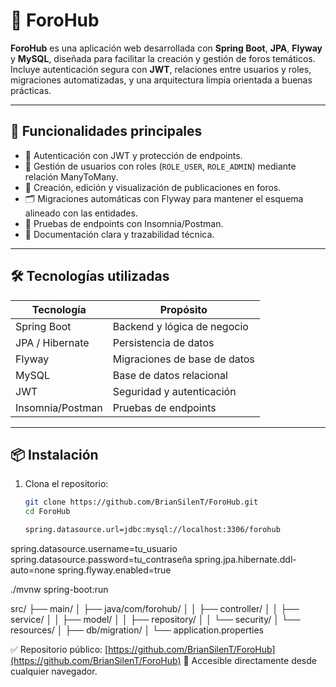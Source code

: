 # 🧠 ForoHub

**ForoHub** es una aplicación web desarrollada con **Spring Boot**, **JPA**, **Flyway** y **MySQL**, diseñada para facilitar la creación y gestión de foros temáticos. Incluye autenticación segura con **JWT**, relaciones entre usuarios y roles, migraciones automatizadas, y una arquitectura limpia orientada a buenas prácticas.

---

## 🚀 Funcionalidades principales

- 🔐 Autenticación con JWT y protección de endpoints.
- 👥 Gestión de usuarios con roles (`ROLE_USER`, `ROLE_ADMIN`) mediante relación ManyToMany.
- 📝 Creación, edición y visualización de publicaciones en foros.
- 🗂️ Migraciones automáticas con Flyway para mantener el esquema alineado con las entidades.
- 🧪 Pruebas de endpoints con Insomnia/Postman.
- 📄 Documentación clara y trazabilidad técnica.

---

## 🛠️ Tecnologías utilizadas

| Tecnología     | Propósito                          |
|----------------|------------------------------------|
| Spring Boot    | Backend y lógica de negocio        |
| JPA / Hibernate| Persistencia de datos              |
| Flyway         | Migraciones de base de datos       |
| MySQL          | Base de datos relacional           |
| JWT            | Seguridad y autenticación          |
| Insomnia/Postman| Pruebas de endpoints              |

---

## 📦 Instalación

1. Clona el repositorio:
   ```bash
   git clone https://github.com/BrianSilenT/ForoHub.git
   cd ForoHub

   spring.datasource.url=jdbc:mysql://localhost:3306/forohub
spring.datasource.username=tu_usuario
spring.datasource.password=tu_contraseña
spring.jpa.hibernate.ddl-auto=none
spring.flyway.enabled=true

./mvnw spring-boot:run

src/
├── main/
│   ├── java/com/forohub/
│   │   ├── controller/
│   │   ├── service/
│   │   ├── model/
│   │   ├── repository/
│   │   └── security/
│   └── resources/
│       ├── db/migration/
│       └── application.properties


✅ Repositorio público: [https://github.com/BrianSilenT/ForoHub](https://github.com/BrianSilenT/ForoHub)
📌 Accesible directamente desde cualquier navegador.
